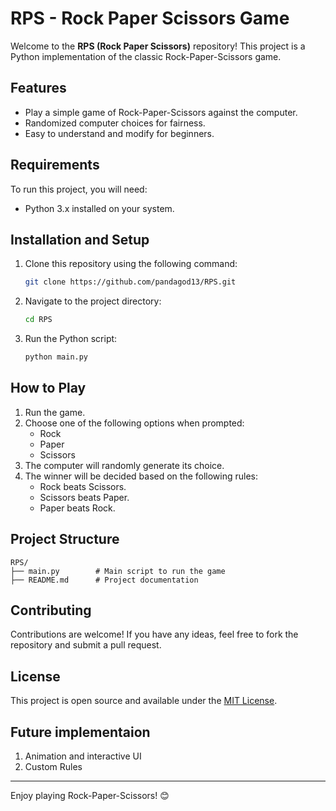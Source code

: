 # RPS - Rock Paper Scissors Game

Welcome to the **RPS (Rock Paper Scissors)** repository! This project is a Python implementation of the classic Rock-Paper-Scissors game.

## Features

- Play a simple game of Rock-Paper-Scissors against the computer.
- Randomized computer choices for fairness.
- Easy to understand and modify for beginners.

## Requirements

To run this project, you will need:

- Python 3.x installed on your system.

## Installation and Setup

1. Clone this repository using the following command:
   ```bash
   git clone https://github.com/pandagod13/RPS.git
   ```
2. Navigate to the project directory:
   ```bash
   cd RPS
   ```
3. Run the Python script:
   ```bash
   python main.py
   ```

## How to Play

1. Run the game.
2. Choose one of the following options when prompted:
   - Rock
   - Paper
   - Scissors
3. The computer will randomly generate its choice.
4. The winner will be decided based on the following rules:
   - Rock beats Scissors.
   - Scissors beats Paper.
   - Paper beats Rock.

## Project Structure

```
RPS/
├── main.py        # Main script to run the game
├── README.md      # Project documentation
```

## Contributing

Contributions are welcome! If you have any ideas, feel free to fork the repository and submit a pull request.

## License

This project is open source and available under the [MIT License](LICENSE).
## Future implementaion

1. Animation and interactive UI
2. Custom Rules 

---

Enjoy playing Rock-Paper-Scissors! 😊
```

